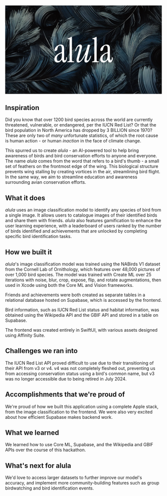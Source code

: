 ![alula hero](https://github.com/MrKai77/Alula/blob/main/Assets/alula_hero.png)

## Inspiration

Did you know that over 1200 bird species across the world are currently threatened, vulnerable, or endangered, per the IUCN Red List? Or that the bird population in North America has dropped by 3 BILLION since 1970? These are only two of *many* unfortunate statistics, of which the root cause is human action - or human *inaction* in the face of climate change.

This spurred us to create *alula* - an AI-powered tool to help bring awareness of birds and bird conservation efforts to anyone and everyone. The name *alula* comes from the word that refers to a bird's thumb - a small set of feathers on the frontmost edge of the wing. This biological structure prevents wing stalling by creating vortices in the air, streamlining bird flight. In the same way, we aim to streamline education and awareness surrounding avian conservation efforts.

## What it does

*alula* uses an image classification model to identify any species of bird from a single image. It allows users to catalogue images of their identified birds and share them with friends. *alula* also features gamification to enhance the user learning experience, with a leaderboard of users ranked by the number of birds identified and achievements that are unlocked by completing specific bird identification tasks.

## How we built it

*alula*'s image classification model was trained using the NABirds V1 dataset from the Cornell Lab of Ornithology, which features over 48,000 pictures of over 1,000 bird species. The model was trained with Create ML over 25 iterations with noise, blur, crop, expose, flip, and rotate augmentations, then used in Xcode using both the Core ML and Vision frameworks.

Friends and achievements were both created as separate tables in a relational database hosted on Supabase, which is accessed by the frontend.

Bird information, such as IUCN Red List status and habitat information, was obtained using the Wikipedia API and the GBIF API and stored in a table on Supabase.

The frontend was created entirely in SwiftUI, with various assets designed using Affinity Suite.

## Challenges we ran into

The IUCN Red List API proved difficult to use due to their transitioning of their API from v3 or v4. v4 was not completely fleshed out, preventing us from accessing conservation status using a bird's common name, but v3 was no longer accessible due to being retired in July 2024.

## Accomplishments that we're proud of

We're proud of how we built this application using a complete Apple stack, from the image classification to the frontend. We were also very excited about how efficient Supabase makes backend work.

## What we learned

We learned how to use Core ML, Supabase, and the Wikipedia and GBIF APIs over the course of this hackathon.

## What's next for alula

We'd love to access larger datasets to further improve our model's accuracy, and implement more community-building features such as group birdwatching and bird identification events.
